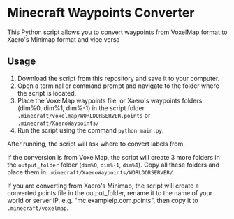 # Minecraft Waypoints Converter

This Python script allows you to convert waypoints from VoxelMap format to Xaero's Minimap format and vice versa

## Usage

1. Download the script from this repository and save it to your computer.
2. Open a terminal or command prompt and navigate to the folder where the script is located.
3. Place the VoxelMap waypoints file, or Xaero's waypoints folders (dim%0, dim%1, dim%-1) in the script folder `.minecraft/voxelmap/WORLDORSERVER.points` or `.minecraft/XaeroWaypoints/`
4. Run the script using the command ``` python main.py ```.

After running, the script will ask where to convert labels from.

If the conversion is from VoxelMap, the script will create 3 more folders in the `output_folder` folder (`dim%0`, `dim%-1`, `dim%1`). Copy all these folders and place them in `.minecraft/XaeroWaypoints/WORLDORSERVER/`.

If you are converting from Xaero's Minimap, the script will create a converted.points file in the output_folder, rename it to the name of your world or server IP, e.g. "mc.exampleip.com.points", then copy it to `.minecraft/voxelmap`.
